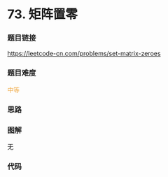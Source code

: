 # 73. 矩阵置零

### 题目链接

https://leetcode-cn.com/problems/set-matrix-zeroes

### 题目难度

<font color=#F0AD4E>中等</font>

### 思路



### 图解

无

### 代码

```python
```